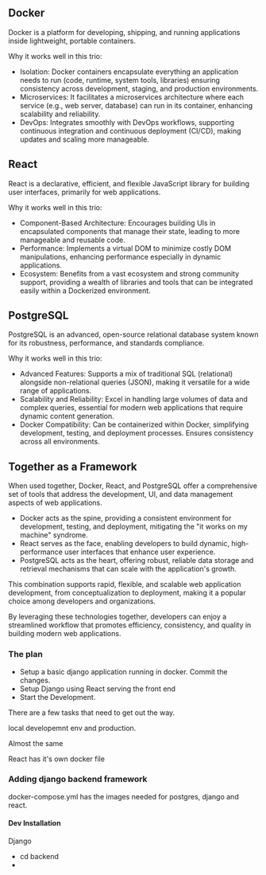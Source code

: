 ## Docker

Docker is a platform for developing, shipping, and running applications inside lightweight, portable containers.

Why it works well in this trio:

- Isolation: Docker containers encapsulate everything an application needs to run (code, runtime, system tools, libraries) ensuring consistency across development, staging, and production environments.
- Microservices: It facilitates a microservices architecture where each service (e.g., web server, database) can run in its container, enhancing scalability and reliability.
- DevOps: Integrates smoothly with DevOps workflows, supporting continuous integration and continuous deployment (CI/CD), making updates and scaling more manageable.

## React

React is a declarative, efficient, and flexible JavaScript library for building user interfaces, primarily for web applications.

Why it works well in this trio:

- Component-Based Architecture: Encourages building UIs in encapsulated components that manage their state, leading to more manageable and reusable code.
- Performance: Implements a virtual DOM to minimize costly DOM manipulations, enhancing performance especially in dynamic applications.
- Ecosystem: Benefits from a vast ecosystem and strong community support, providing a wealth of libraries and tools that can be integrated easily within a Dockerized environment.

## PostgreSQL


PostgreSQL is an advanced, open-source relational database system known for its robustness, performance, and standards compliance.

Why it works well in this trio:

- Advanced Features: Supports a mix of traditional SQL (relational) alongside non-relational queries (JSON), making it versatile for a wide range of applications.
- Scalability and Reliability: Excel in handling large volumes of data and complex queries, essential for modern web applications that require dynamic content generation.
- Docker Compatibility: Can be containerized within Docker, simplifying development, testing, and deployment processes. Ensures consistency across all environments.


## Together as a Framework


When used together, Docker, React, and PostgreSQL offer a comprehensive set of tools that address the development, UI, and data management aspects of web applications.

- Docker acts as the spine, providing a consistent environment for development, testing, and deployment, mitigating the "it works on my machine" syndrome.
- React serves as the face, enabling developers to build dynamic, high-performance user interfaces that enhance user experience.
- PostgreSQL acts as the heart, offering robust, reliable data storage and retrieval mechanisms that can scale with the application's growth.


This combination supports rapid, flexible, and scalable web application development, from conceptualization to deployment, making it a popular choice among developers and organizations.


By leveraging these technologies together, developers can enjoy a streamlined workflow that promotes efficiency, consistency, and quality in building modern web applications.


### The plan

- Setup a basic django application running in docker. Commit the changes.
- Setup Django using React serving the front end
- Start the Development.

There are a few tasks that need to get out the way.

local developemnt env and production.

Almost the same

React has it's own docker file 

### Adding django backend framework

docker-compose.yml has the images needed for postgres, django and react.

#### Dev Installation

Django

- cd backend
- 

